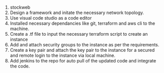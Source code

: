 1) stockweb
2) Design a framework and initate the necessary network topology.
3) Use visual code studio as a code editor 
4) Installed necessary dependancies like git, terraform and aws cli to the machine.
5) Create a .tf file to input the necessary terraform script to create an instance
6) Add and attach security groups to the instance as per the requirements.
7) Create a key pair and attach the key pair to the instance for a secured and remote login to the instance via local machine.
8) Add jenkins to the repo for auto pull of the updated code and integrate the code.

